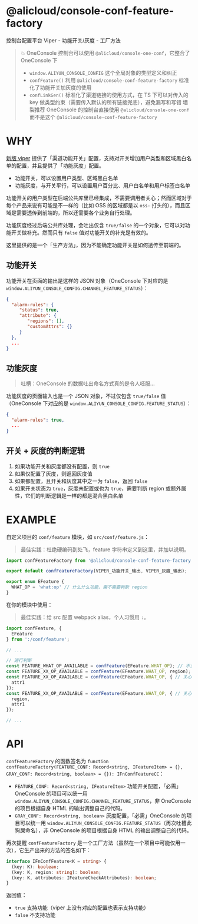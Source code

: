 @alicloud/console-conf-feature-factory
===

控制台配置平台 Viper - 功能开关/灰度 - 工厂方法

> 💥 OneConsole 控制台可以使用 `@alicloud/console-one-conf`，它整合了 OneConsole 下
> * `window.ALIYUN_CONSOLE_CONFIG` 这个全局对象的类型定义和纠正
> * `confFeature()` 利用 `@alicloud/console-conf-feature-factory` 标准化了功能开关加灰度的使用
> * `confLinkGen()` 标准化了渠道链接的使用方式，在 TS 下可以对传入的 key 做类型约束（需要传入默认的所有链接兜底），避免漏写和写错
> 墙裂推荐 OneConsole 的控制台直接使用 `@alicloud/console-one-conf` 而不是这个 `@alicloud/console-conf-feature-factory`

# WHY

[新版 viper](https://vipernew.aliyun-inc.com) 提供了「渠道功能开关」配置，支持对开关增加用户类型和区域黑白名单的配置，并且提供了「功能灰度」配置。

* 功能开关，可以设置用户类型、区域黑白名单
* 功能灰度，与开关平行，可以设置用户百分比、用户白名单和用户标签白名单

功能开关的用户类型在后端公共库里已经集成，不需要调用者关心；然而区域对于每个产品来说有可能是不一样的（比如 OSS 的区域都是以 `oss-` 打头的），而且区域是需要透传到前端的，所以还需要各个业务自行处理。

功能灰度经过后端公共库处理，会吐出仅含 `true/false` 的一个对象，它可以对功能开关做补充。然而只有 `false` 值对功能开关的补充是有效的。

这里提供的是一个「生产方法」，因为不能确定功能开关是如何透传至前端的。

## 功能开关

功能开关在页面的输出是这样的 JSON 对象（OneConsole 下对应的是 `window.ALIYUN_CONSOLE_CONFIG.CHANNEL_FEATURE_STATUS`）：

```json
{
  "alarm-rules": {
     "status": true,
     "attribute": {
        "regions": [],
        "customAttrs": {}
     }
  },
  ...
}
```

## 功能灰度

> 吐槽：OneConsole 的数据吐出命名方式真的是令人呸服...

功能灰度的页面输入也是一个 JSON 对象，不过仅包含 `true/false` 值（OneConsole 下对应的是 `window.ALIYUN_CONSOLE_CONFIG.FEATURE_STATUS`）：

```json
{
  "alarm-rules": true,
  ...
}
```

## 开关 + 灰度的判断逻辑

1. 如果功能开关和灰度都没有配置，则 `true`
2. 如果仅配置了灰度，则返回灰度值
3. 如果都配置，且开关和灰度其中之一为 `false`，返回 `false`
4. 如果开关状态为 `true`，灰度未配置或也为 `true`，需要判断 region 或额外属性，它们的判断逻辑是一样的都是混合黑白名单

# EXAMPLE

自定义项目的 `conf/feature` 模块，如 `src/conf/feature.js`：

> 最佳实践：杜绝硬编码到处飞，feature 字符串定义到这里，并加以说明。

```typescript
import confFeatureFactory from '@alicloud/console-conf-feature-factory'; // 在你的代码中应该只出现这里一次

export default confFeatureFactory(VIPER_功能开关_输出, VIPER_灰度_输出);

export enum EFeature {
  WHAT_OP = 'what:op' // 什么什么功能，需不需要判断 region
}
```

在你的模块中使用：

> 最佳实践：给 src 配置 webpack alias，个人习惯用 `:`。

```typescript
import confFeature, {
  EFeature
} from ':/conf/feature';

// ...

// 进行判断
const FEATURE_WHAT_OP_AVAILABLE = confFeature(EFeature.WHAT_OP); // 不关心 region 或其他属性
const FEATURE_XX_OP_AVAILABLE = confFeature(EFeature.WHAT_OP, region); // 关心 region，传入的 region 只会在有 regions 配置的情况下有效（否则跟不传效果一样）
const FEATURE_XX_OP_AVAILABLE = confFeature(EFeature.WHAT_OP, { // 关心其他属性
  attr1
});
const FEATURE_XX_OP_AVAILABLE = confFeature(EFeature.WHAT_OP, { // 关心 region 和 其他属性，传入的 region 只会在有 regions 配置的情况下有效（否则跟不传效果一样）
  region,
  attr1
});

// ...
```

# API

`confFeatureFactory` 的函数签名为 `function confFeatureFactory(FEATURE_CONF: Record<string, IFeatureItem> = {}, GRAY_CONF: Record<string, boolean> = {}): IFnConfFeatureCC`：

* `FEATURE_CONF: Record<string, IFeatureItem>` 功能开关配置，「必需」OneConsole 的项目可以统一用 `window.ALIYUN_CONSOLE_CONFIG.CHANNEL_FEATURE_STATUS`，非 OneConsole 的项目根据自身 HTML 的输出调整自己的代码。
* `GRAY_CONF: Record<string, boolean>` 灰度配置，「必需」OneConsole 的项目可以统一用 `window.ALIYUN_CONSOLE_CONFIG.FEATURE_STATUS`（再次吐槽此狗屎命名），非 OneConsole 的项目根据自身 HTML 的输出调整自己的代码。

再次提醒 `confFeatureFactory` 是一个工厂方法（虽然在一个项目中可能仅用一次），它生产出来的方法的签名如下：

```typescript
interface IFnConfFeature<K = string> {
  (key: K): boolean;
  (key: K, region: string): boolean;
  (key: K, attributes: IFeatureCheckAttributes): boolean;
}
```

返回值：

* `true` 支持功能（viper 上没有对应的配置也表示支持功能）
* `false` 不支持功能

